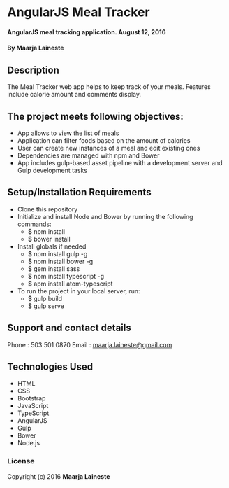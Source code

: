 # AngularJS Meal Tracker

#### AngularJS meal tracking application. August 12, 2016

#### By Maarja Laineste

## Description

The Meal Tracker web app helps to keep track of your meals. Features include calorie amount and comments display.

## The project meets following objectives:

* App allows to view the list of meals
* Application can filter foods based on the amount of calories
* User can create new instances of a meal and edit existing ones
* Dependencies are managed with npm and Bower
* App includes gulp-based asset pipeline with a development server and Gulp development tasks

## Setup/Installation Requirements

* Clone this repository
* Initialize and install Node and Bower by running the following commands:
  * $ npm install
  * $ bower install
* Install globals if needed
  * $ npm install gulp -g
  * $ npm install bower -g
  * $ gem install sass
  * $ npm install typescript -g
  * $ apm install atom-typescript
* To run the project in your local server, run:
  * $ gulp build
  * $ gulp serve

## Support and contact details

Phone : 503 501 0870
Email : maarja.laineste@gmail.com

## Technologies Used

* HTML
* CSS
* Bootstrap
* JavaScript
* TypeScript
* AngularJS
* Gulp
* Bower
* Node.js

### License

Copyright (c) 2016 **Maarja Laineste**
